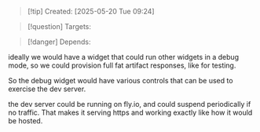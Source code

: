 
>[!tip] Created: [2025-05-20 Tue 09:24]

>[!question] Targets: 

>[!danger] Depends: 

ideally we would have a widget that could run other widgets in a debug mode, so we could provision full fat artifact responses, like for testing.

So the debug widget would have various controls that can be used to exercise the dev server.

the dev server could be running on fly.io, and could suspend periodically if no traffic.   That makes it serving https and working exactly like how it would be hosted.